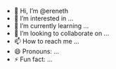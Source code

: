 - 👋 Hi, I’m @ereneth
- 👀 I’m interested in ...
- 🌱 I’m currently learning ...
- 💞️ I’m looking to collaborate on ...
- 📫 How to reach me ...
- 😄 Pronouns: ...
- ⚡ Fun fact: ...

<!---
ereneth/ereneth is a ✨ special ✨ repository because its `README.md` (this file) appears on your GitHub profile.
You can click the Preview link to take a look at your changes.
--->
